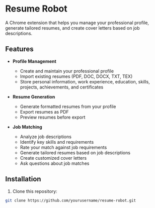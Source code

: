 # Resume Robot

A Chrome extension that helps you manage your professional profile, generate tailored resumes, and create cover letters based on job descriptions.

## Features

- **Profile Management**
  - Create and maintain your professional profile
  - Import existing resumes (PDF, DOC, DOCX, TXT, TEX)
  - Store personal information, work experience, education, skills, projects, achievements, and certificates

- **Resume Generation**
  - Generate formatted resumes from your profile
  - Export resumes as PDF
  - Preview resumes before export

- **Job Matching**
  - Analyze job descriptions
  - Identify key skills and requirements
  - Rate your match against job requirements
  - Generate tailored resumes based on job descriptions
  - Create customized cover letters
  - Ask questions about job matches

## Installation

1. Clone this repository:
```bash
git clone https://github.com/yourusername/resume-robot.git
